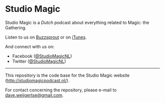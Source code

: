# Studio Magic
Studio Magic is a _Dutch_ podcast about everything related to Magic: the Gathering.

Listen to us on [Buzzsprout](https://www.buzzsprout.com/133608) or on [iTunes](https://itunes.apple.com/us/podcast/studio-magic/id1309473851).

And connect with us on:
* Facebook ([@StudioMagicNL](https://www.facebook.com/studiomagicnl/))
* Twitter ([@StudioMagicNL](https://twitter.com/StudioMagicNL))

-----

This repository is the code base for the Studio Magic website (http://studiomagicpodcast.nl/).

For contact concerning the repository, please e-mail to dave.weijgertse@gmail.com.

